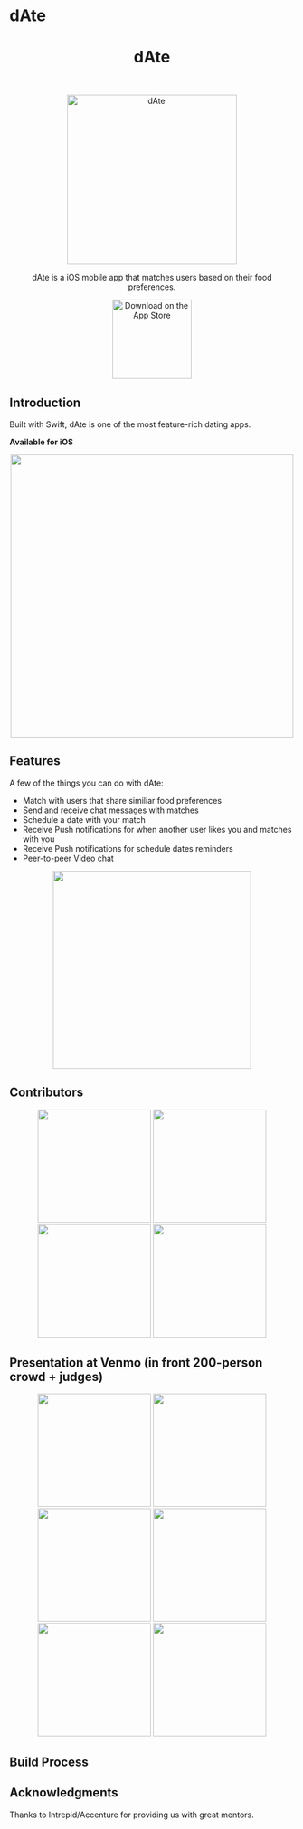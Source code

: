 # dAte

<h1 align="center"> dAte </h1> <br>
<p align="center">
  <a href="https://gitpoint.co/">
    <img alt="dAte" title="dAte" src="https://i.imgur.com/JiCtsAJ.png" width="300">
  </a>
</p>

<p align="center">
  dAte is a iOS mobile app that matches users based on their food preferences.
</p>

<p align="center">
  <a href="https://itunes.apple.com/us/app/gitpoint/id1251245162?mt=8">
    <img alt="Download on the App Store" title="App Store" src="http://i.imgur.com/0n2zqHD.png" width="140">
  </a>
</p>

## Introduction

Built with Swift, dAte is one of the most feature-rich dating apps.

**Available for iOS**

<p align="center">
  <img src = "https://i.imgur.com/W3kRNTb.png" width=500>
</p>


## Features

A few of the things you can do with dAte:

* Match with users that share similiar food preferences
* Send and receive chat messages with matches
* Schedule a date with your match
* Receive Push notifications for when another user likes you and matches with you
* Receive Push notifications for schedule dates reminders
* Peer-to-peer Video chat

<p align="center">
  <img src = "https://i.imgur.com/W3kRNTb.png" width=350>
</p>

## Contributors
<p align="center">
   <img src = "https://i.imgur.com/J5ctv0K.jpg" width=200>
   <img src = "https://i.imgur.com/cTfBCeR.jpg" width=200>
   <img src = "https://i.imgur.com/udLbcpB.jpg" width=200>
   <img src = "https://i.imgur.com/IRbB54m.png" width=200>
</p>
                                                
## Presentation at Venmo (in front 200-person crowd + judges)
<p align="center">
   <img src = "https://i.imgur.com/IPNN17k.jpg" width=200>
   <img src = "https://i.imgur.com/cBVDTGV.jpg" width=200>
   <img src = "https://i.imgur.com/QQ7h3Xp.jpg" width=200>
   <img src = "https://i.imgur.com/3Lqem60.jpg" width=200>
   <img src = "https://i.imgur.com/aQdGSZy.jpg" width=200>
   <img src = "https://i.imgur.com/vTLhaao.jpg" width=200>
</p>


## Build Process



## Acknowledgments

Thanks to Intrepid/Accenture for providing us with great mentors.
